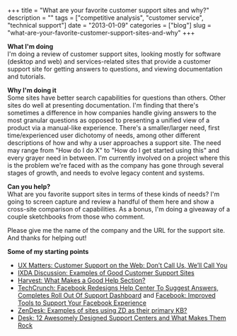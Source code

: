 +++
title = "What are your favorite customer support sites and why?"
description = ""
tags = ["competitive analysis", "customer service", "technical support"]
date = "2013-01-09"
categories = ["blog"]
slug = "what-are-your-favorite-customer-support-sites-and-why"
+++



<p><strong>What I'm doing</strong><br />
I'm doing a review of customer support sites, looking mostly for software (desktop and web) and services-related sites that provide a customer support site for getting answers to questions, and viewing documentation and tutorials. </p>
<p><strong>Why I'm doing it</strong><br />
Some sites have better search capabilities for questions than others. Other sites do well at presenting documentation. I'm finding that there's sometimes a difference in how companies handle giving answers to the most granular questions as opposed to presenting a unified view of a product via a manual-like experience. There's a smaller/larger need, first time/experienced user dichotomy of needs, among other different descriptions of how and why a user approaches a support site. The need may range from "How do I do X" to "How do I get started using this" and every grayer need in between. I'm currently involved on a project where this is the problem we're faced with as the company has gone through several stages of growth, and needs to evolve legacy content and systems.</p>
<p><strong>Can you help?</strong><br />
What are you favorite support sites in terms of these kinds of needs? I'm going to screen capture and review a handful of them here and show a cross-site comparison of capabilities. As a bonus, I'm doing a giveaway of a couple sketchbooks from those who comment.</p>
<p>Please give me the name of the company and the URL for the support site. And thanks for helping out!</p>
<p><strong>Some of my starting points</strong></p>
<ul>
<li><a href="http://www.uxmatters.com/mt/archives/2007/11/customer-support-on-the-web-dont-call-us-well-call-you.php">UX Matters: Customer Support on the Web: Don’t Call Us, We’ll Call You</a>
<li><a href="http://www.ixda.org/node/19874">IXDA Discussion: Examples of Good Customer Support Sites</a></li>
<li><a href="http://www.getharvest.com/blog/2010/09/what-makes-a-good-help-section/">Harvest: What Makes a Good Help Section?</a></li>
<li><a href="http://techcrunch.com/2012/10/02/facebook-redesigns-help-center-to-suggest-answers-completes-roll-out-of-support-dashboard/">TechCrunch: Facebook Redesigns Help Center To Suggest Answers, Completes Roll Out Of Support Dashboard</a> and <a href="http://www.facebook.com/notes/facebook-safety/improved-tools-to-support-your-facebook-experience/473126442708143">Facebook: Improved Tools to Support Your Facebook Experience</a></li>
<li><a href="https://support.zendesk.com/entries/20470266">ZenDesk: Examples of sites using ZD as their primary KB?</a></li>
<li><a href="http://www.desk.com/blog/12-awesomely-designed-support-centers-and-what-makes-them-rock/">Desk: 12 Awesomely Designed Support Centers and What Makes Them Rock</a></li>
</ul>
    
  
